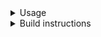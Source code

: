 <details>
<summary>Usage</summary>

``` shell
docker run -ti -v /rti-01/ngaddis:/rti-01/ngaddis -e wf_arguments=/rti-01/ngaddis/data/temp/t1d_test3/ancestry_pipeline_test.json --rm biocloud_docker_tools/ancestry_pipeline:v1.0
```
</details>


<details>
<summary>Build instructions</summary>

``` shell
base_dir=/rti-01/ngaddis/git/biocloud_docker_tools/ancestry_pipeline/v1.0
cd $base_dir

# Create Dockerfile from template
perl make_dockerfile.php

# Local build
docker build . -t biocloud_docker_tools/ancestry_pipeline:v1.0

```
</details>
